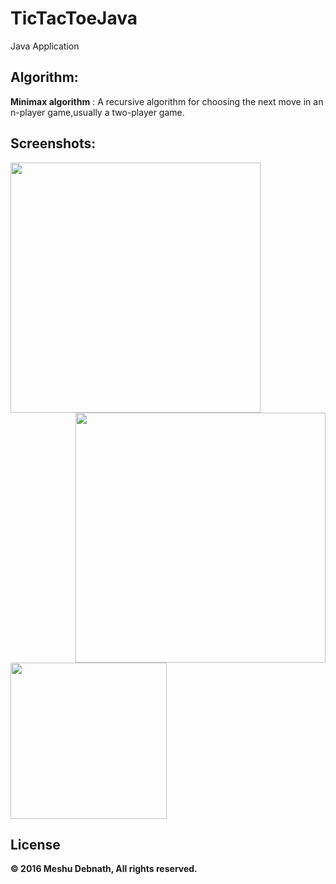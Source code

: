 # TicTacToeJava
Java Application

## Algorithm:
**Minimax algorithm** : A recursive algorithm for choosing the next move in an n-player game,usually a two-player game.

## Screenshots: 
<img align="left" src="https://user-images.githubusercontent.com/15705129/29241672-1b7f92c4-7fa0-11e7-8b34-cfbf659c1bcb.png" width="400">

<img align="right" src="https://user-images.githubusercontent.com/15705129/29241673-1b7f9922-7fa0-11e7-97c7-20164bea34db.png" width="400">

<img src="https://user-images.githubusercontent.com/15705129/29241674-1b81c56c-7fa0-11e7-9eb2-1c9d6e65c4e0.png" width="250">



License
---------------
**&copy; 2016 Meshu Debnath, All rights reserved.**
